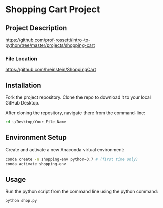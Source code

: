 # Shopping Cart Project 

## Project Description 
https://github.com/prof-rossetti/intro-to-python/tree/master/projects/shopping-cart

### File Location
https://github.com/hreinstein/ShoppingCart

## Installation
Fork the project repository.
Clone the repo to download it to your local GitHub Desktop. 


After cloning the repository, navigate there from the command-line:
```sh
cd ~/Desktop/Your_File_Name
```

## Environment Setup
Create and activate a new Anaconda virtual environment:

```sh
conda create -n shopping-env python=3.7 # (first time only)
conda activate shopping-env
```

## Usage
Run the python script from the command line using the python command: 

```sh
python shop.py
```